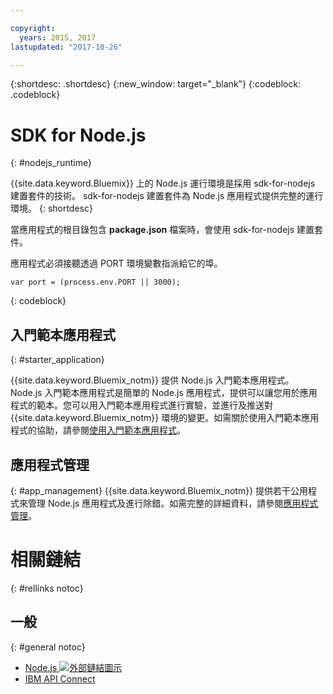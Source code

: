 ```yaml
---

copyright:
  years: 2015, 2017
lastupdated: "2017-10-26"

---
```


{:shortdesc: .shortdesc}
{:new_window: target="_blank"}
{:codeblock: .codeblock}


# SDK for Node.js
{: #nodejs_runtime}

{{site.data.keyword.Bluemix}} 上的 Node.js 運行環境是採用 sdk-for-nodejs 建置套件的技術。
sdk-for-nodejs 建置套件為 Node.js 應用程式提供完整的運行環境。
{: shortdesc}

當應用程式的根目錄包含 **package.json** 檔案時，會使用 sdk-for-nodejs 建置套件。

應用程式必須接聽透過 PORT 環境變數指派給它的埠。
```
var port = (process.env.PORT || 3000);
```
{: codeblock}

## 入門範本應用程式
{: #starter_application}

{{site.data.keyword.Bluemix_notm}} 提供 Node.js 入門範本應用程式。Node.js 入門範本應用程式是簡單的 Node.js 應用程式，提供可以讓您用於應用程式的範本。您可以用入門範本應用程式進行實驗，並進行及推送對 {{site.data.keyword.Bluemix_notm}} 環境的變更。如需關於使用入門範本應用程式的協助，請參閱[使用入門範本應用程式](/docs/cfapps/starter_app_usage.html)。

## 應用程式管理
{: #app_management}
{{site.data.keyword.Bluemix_notm}} 提供若干公用程式來管理 Node.js 應用程式及進行除錯。如需完整的詳細資料，請參閱[應用程式管理](/docs/manageapps/app_mng.html)。

# 相關鏈結
{: #rellinks notoc}
## 一般
{: #general notoc}
* [Node.js ![外部鏈結圖示](../../icons/launch-glyph.svg "外部鏈結圖示")](https://nodejs.org)
* [IBM API Connect](https://strongloop.com/)
